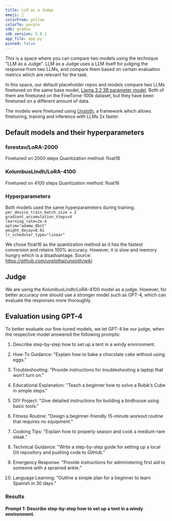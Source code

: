 ```yaml
---
title: LLM as a Judge
emoji: 🧐
colorFrom: yellow
colorTo: purple
sdk: gradio
sdk_version: 5.0.1
app_file: app.py
pinned: false
---
```


This is a space where you can compare two models using the technique "LLM as a Judge". LLM as a Judge uses a LLM itself for judging the response from two LLMs, and compare them based on certain evaluation metrics which are relevant for the task.

In this space, our default placeholder repos and models compare two LLMs finetuned on the same base model, [Llama 3.2 3B parameter model](unsloth/Llama-3.2-3B-Instruct). Both of them are finetuned on the FineTome-100k dataset, but they have been finetuned on a different amount of data.

The models were finetuned using [Unsloth](https://unsloth.ai/), a framework which allows finetuning, training and inference with LLMs 2x faster.

## Default models and their hyperparameters

### forestav/LoRA-2000

Finetuned on 2000 steps
Quantization method: float16

### KolumbusLindh/LoRA-4100

Finetuned on 4100 steps
Quantization method: float16

### Hyperparameters

Both models used the same hyperparameters during training.
`per_device_train_batch_size = 2`\
`gradient_accumulation_steps=4`\
`learning_rate=2e-4`\
`optim="adamw_8bit"`\
`weight_decay=0.01`\
`lr_scheduler_type="linear"`

We chose float16 as the quantization method as it has the fastest conversion and retains 100% accuracy. However, it is slow and memory hungry which is a disadvantage.
Source: https://github.com/unslothai/unsloth/wiki

## Judge

We are using the KolumbusLindh/LoRA-4100 model as a judge. However, for better accuracy one should use a stronger model such as GPT-4, which can evaluate the responses more thoroughly.

## Evaluation using GPT-4

To better evaluate our fine-tuned models, we let GPT-4 be our judge, when the respective model answered the following prompts:

1. Describe step-by-step how to set up a tent in a windy environment.

2. How-To Guidance: "Explain how to bake a chocolate cake without using eggs."

3. Troubleshooting: "Provide instructions for troubleshooting a laptop that won’t turn on."

4. Educational Explanation: "Teach a beginner how to solve a Rubik’s Cube in simple steps."

5. DIY Project: "Give detailed instructions for building a birdhouse using basic tools."

6. Fitness Routine: "Design a beginner-friendly 15-minute workout routine that requires no equipment."

7. Cooking Tips: "Explain how to properly season and cook a medium-rare steak."

8. Technical Guidance: "Write a step-by-step guide for setting up a local Git repository and pushing code to GitHub."

9. Emergency Response: "Provide instructions for administering first aid to someone with a sprained ankle."

10. Language Learning: "Outline a simple plan for a beginner to learn Spanish in 30 days."

### Results

#### Prompt 1: Describe step-by-step how to set up a tent in a windy environment.
